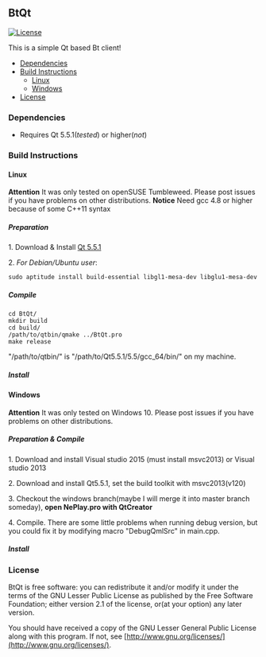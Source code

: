 BtQt
-----------
[![License](https://img.shields.io/badge/license-LGPLv2.1%2B-blue.svg)](http://www.gnu.org/licenses/old-licenses/lgpl-2.1.html)

This is a simple Qt based Bt client!

- [Dependencies](#dependencies)
- [Build Instructions](#build-instructions)
    - [Linux](#linux)
    - [Windows](#windows)
- [License](#license)

### Dependencies

+ Requires Qt 5.5.1(*tested*) or higher(*not*)

### Build Instructions 

#### Linux

**Attention**   It was only tested on openSUSE Tumbleweed. Please post issues if you have problems on other distributions.
**Notice**      Need gcc 4.8 or higher because of  some C++11 syntax

##### **Preparation**

1\. Download & Install [Qt 5.5.1](http://download.qt.io/archive/qt/5.5/5.5.1/)

2\. 
*For Debian/Ubuntu user*:

```
sudo aptitude install build-essential libgl1-mesa-dev libglu1-mesa-dev
```

##### **Compile**

```
cd BtQt/
mkdir build
cd build/
/path/to/qtbin/qmake ../BtQt.pro
make release
```

"/path/to/qtbin/" is "/path/to/Qt5.5.1/5.5/gcc_64/bin/" on my machine.

##### **Install**


#### Windows

**Attention**   It was only tested on Windows 10. Please post issues if you have problems on other distributions.

##### **Preparation & Compile**

1\. Download and install Visual studio 2015 (must install msvc2013) or Visual studio 2013

2\. Download and install Qt5.5.1, set the build toolkit with msvc2013(v120)

3\. Checkout the windows branch(maybe I will merge it into master branch someday), **open NePlay.pro with QtCreator**

4\. Compile. There are some little problems when running debug version, but you could fix it by modifying macro "DebugQmlSrc" in main.cpp.


##### **Install**


### License

BtQt is free software: you can redistribute it and/or modify it under the terms of the GNU Lesser Public License as published by the Free Software Foundation; either version 2.1 of the license, or(at your option) any later version.

You should have received a copy of the GNU Lesser General Public License along with this program. If not, see [http://www.gnu.org/licenses/](http://www.gnu.org/licenses/).

